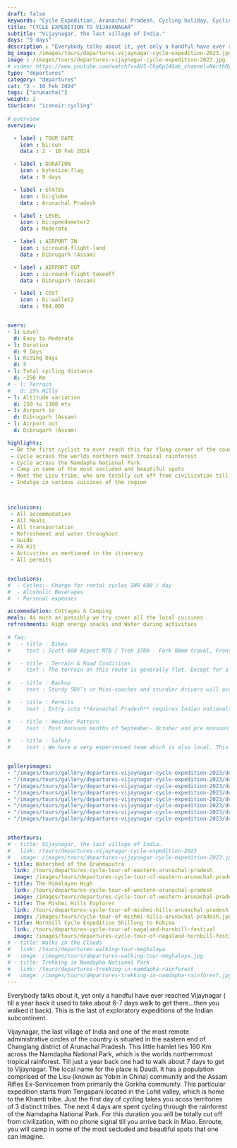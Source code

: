 ```yaml
---
draft: false
keywords: "Cycle Expedition, Arunachal Pradesh, Cycling holiday, Cycling Expedition to Vijoynagar"
title: "CYCLE EXPEDITION TO VIJAYANAGAR"
subtitle: "Vijaynagar, the last village of India."
days: "9 days"
description : "Everybody talks about it, yet only a handful have ever reached Vijaynagar. This is the last of exploratory expeditions of the Indian subcontinent."
bg_image: /images/tours/departures-vijaynagar-cycle-expedition-2023.jpg
image : /images/tours/departures-vijaynagar-cycle-expedition-2023.jpg
# video: https://www.youtube.com/watch?v=AV5-Chp6p14&ab_channel=NorthBynortheast
type: "departures"
category: "departures"
cat: "2 - 10 Feb 2024"
tags: ["arunachal"]
weight: 2
touricon: "iconoir:cycling"
 
# overview
overview:

  - label : TOUR DATE
    icon : bi:sun
    data : 2 - 10 Feb 2024

  - label : DURATION
    icon : bytesize:flag
    data : 9 days

  - label : STATES
    icon : bi:globe
    data : Arunachal Pradesh

  - label : LEVEL
    icon : bi:speedometer2
    data : Moderate

  - label : AIRPORT IN
    icon : ic:round-flight-land
    data : Dibrugarh (Assam)

  - label : AIRPORT OUT
    icon : ic:round-flight-takeoff
    data : Dibrugarh (Assam)

  - label : COST
    icon : bi:wallet2
    data : ₹64,000


overs:
- l: Level 
  d: Easy to Moderate 
- l: Duration
  d: 9 Days
- l: Riding Days
  d: 5
- l: Total cycling distance
  d: ~250 Km
# - l: Terrain
#   d: 25% Hilly 
- l: Altitude variation
  d: 150 to 1300 mts
- l: Airport in
  d: Dibrugarh (Assam)
- l: Airport out
  d: Dibrugarh (Assam)

highlights:
 - Be the first cyclist to ever reach this far flung corner of the country
 - Cycle across the worlds northern most tropical rainforest
 - Cycle across the Namdapha National Park
 - Camp in some of the most secluded and beautiful spots
 - Meet the Lisu tribe, who are totally cut off from civilization till just a couple of years back
 - Indulge in various cuisines of the region



inclusions:
 - All accommodation
 - All Meals
 - All transportation
 - Refreshment and water throughout
 - Guide
 - FA Kit
 - Activities as mentioned in the itinerary
 - All permits


exclusions:
#  - Cycles:- Charge for rental cycles INR 600 / day
#  - Alcoholic Beverages
#  - Personal expenses

accommodation: Cottages & Camping
meals: As much as possibly we try cover all the local cuisines
refreshments: High energy snacks and Water during activities  
 
# faq:
#   - title : Bikes
#     text : Scott 660 Aspect MTB / Trek 3700 - Fork 80mm travel, Front Derailleur Shimano FD-TX50 / 34.9mm, Rear Derailleur Shimano Tourney RD-TX35 21 Speed (Upgraded), Shifters Shimano ST-EF 41 L / 7R EZ-ire plus (Upgraded), Brakeset Tektro SCM-02 mech. Disc 160F/160Rmm Rotor, Front Tyre 6 26×2.1 / 30TPI, Rear Tyre 6 26×2.1 / 30TPI, Weight 13.6 kg / 29.98 lbs

#   - title : Terrain & Road Conditions
#     text : The terrain on this route is generally flat. Except for a few odd days the roads are generally excellent. This is probably one of the easiest routes to cycle in the Northeastern region, with beautiful views, interesting tribes and excellent road conditions.
   
#   - title : Backup
#     text : Sturdy SUV’s or Mini-coaches and sturdier drivers will accompany you on every trip. These vehicles are along right from your airport pick up to your drop back to the airport.

#   - title : Permits 
#     text : Entry into **Arunachal Pradesh** requires Indian nationals to aquire a Inner Line Permit (ILP) whereas foreign nationals require Restricted Area Permits (RAP), both of which have a certain fees applicable.

#   - title : Weather Pattern 
#     text : Post monsoon months of September- October and pre monsoon months of March-April are very pleasant with blue skies and a fair days. Peak winters are from November to February with the mercury coming down below 15 C in the nights, where as the days are quite pleasant.

#   - title : Safety 
#     text : We have a very experienced team which is also local. This reflects in the overall safety of our tours. Rest assured your guides know where extra attention is required and when. All our routes are well known to us, we know where the nearest medical facilities are, we know whom to contact if in case of an emergency, we know all the alternate routes in case of road blockages. We have CASEVAC protocols in place to streamline the process in case of emergencies. You can rest easy knowing that in the outdoors in general and this region in particular you are in safe hands with us.


galleryimages:
- "/images/tours/gallery/departures-vijaynagar-cycle-expedition-2023/departures-vijaynagar-cycle-expedition-2023-2.jpg"
- "/images/tours/gallery/departures-vijaynagar-cycle-expedition-2023/departures-vijaynagar-cycle-expedition-2023-3.jpg"
- "/images/tours/gallery/departures-vijaynagar-cycle-expedition-2023/departures-vijaynagar-cycle-expedition-2023-4.jpg"
- "/images/tours/gallery/departures-vijaynagar-cycle-expedition-2023/departures-vijaynagar-cycle-expedition-2023-5.jpg"
- "/images/tours/gallery/departures-vijaynagar-cycle-expedition-2023/departures-vijaynagar-cycle-expedition-2023-6.jpg"
- "/images/tours/gallery/departures-vijaynagar-cycle-expedition-2023/departures-vijaynagar-cycle-expedition-2023-7.jpg"
- "/images/tours/gallery/departures-vijaynagar-cycle-expedition-2023/departures-vijaynagar-cycle-expedition-2023-8.jpg"
- "/images/tours/gallery/departures-vijaynagar-cycle-expedition-2023/departures-vijaynagar-cycle-expedition-2023-9.jpg"


othertours:
# - title: Vijaynagar, the last village of India.
#   link: /tours/departures-vijaynagar-cycle-expedition-2023
#   image: /images/tours/departures-vijaynagar-cycle-expedition-2023.jpg
- title: Watershed of the Brahmaputra
  link: /tours/departures-cycle-tour-of-eastern-arunachal-pradesh
  image: /images/tours/departures-cycle-tour-of-eastern-arunachal-pradesh.jpg
- title: The Himalayan High
  link: /tours/departures-cycle-tour-of-western-arunachal-pradesh
  image: /images/tours/departures-cycle-tour-of-western-arunachal-pradesh.jpg
- title: The Mishmi Hills Explorer 
  link: /tours/departures-cycle-tour-of-mishmi-hills-arunachal-pradesh
  image: /images/tours/cycle-tour-of-mishmi-hills-arunachal-pradesh.jpg
- title: Hornbill Cycle Expedition Shillong to Kohima
  link: /tours/departures-cycle-tour-of-nagaland-hornbill-festival
  image: /images/tours/departures-cycle-tour-of-nagaland-hornbill-festival.jpg
# - title: Walks in the Clouds
#   link: /tours/departures-walking-tour-meghalaya
#   image: /images/tours/departures-walking-tour-meghalaya.jpg
# - title: Trekking in Namdapha National Park
#   link: /tours/departures-trekking-in-namdapha-rainforest
#   image: /images/tours/departures-trekking-in-namdapha-rainforest.jpg         
--- 
```


Everybody talks about it, yet only a handful have ever reached Vijaynagar ( till a year back it used to take about 6-7 days walk to get there...then you walked it back). This is the last of exploratory expeditions of the Indian subcontinent.

Vijaynagar, the last village of India and one of the most remote administrative circles of the country is situated in the eastern end of Changlang district of Arunachal Pradesh. This little hamlet  lies 160 Km across the Namdapha National Park, which is the worlds northernmost tropical rainforest. Till just a year back one had to walk about 7 days to get to Vijaynagar. The local name for the place is Daudi. It has a population comprised of the Lisu (known as Yobin in China) community and the Assam Rifles Ex-Servicemen from primarily the Gorkha community.
This particular expedition starts from Tengapani located in the Lohit valley, which is home to the Khamti tribe. Just the first day of cycling takes you acoss territories of 3 distinct tribes. The next 4 days are spent cycling through the rainforest of the Namdapha National Park. For this duration you will be totally cut off from civilization, with no phone signal till you arrive back in Miao. Enroute, you will camp in some of the most secluded and beautiful spots that one can imagine.